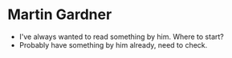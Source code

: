 # Martin Gardner
- I've always wanted to read something by him. Where to start?
- Probably have something by him already, need to check.
